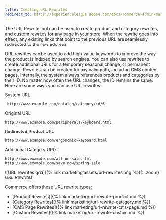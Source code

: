 ```yaml
---
title: Creating URL Rewrites
redirect_to: https://experienceleague.adobe.com/docs/commerce-admin/marketing/seo/url-rewrites/url-rewrite.html#create-url-rewrites
---
```


The URL Rewrite tool can be used to create product and category rewrites, and custom rewrites for any page in your store. When the rewrite goes into effect, any existing links that point to the previous URL are seamlessly redirected to the new address.

URL rewrites can be used to add high-value keywords to improve the way the product is indexed by search engines. You can also use rewrites to create additional URLs for a temporary seasonal change, or permanent change. Rewrites can be created for any valid path, including CMS content pages. Internally, the system always references products and categories by their ID. No matter how often the URL changes, the ID remains the same. Here are some ways you can use URL rewrites:

System URL

     http://www.example.com/catalog/category/id/6

Original URL

    http://www.example.com/peripherals/keyboard.html

Redirected Product URL

    http://www.example.com/ergonomic-keyboard.html

Additional Category URLs

    http://www.example.com/all-on-sale.html
    http://www.example.com/save-now/spring-sale

![URL rewrites grid]({% link marketing/assets/url-rewrites.png %}){: .zoom}
_URL Rewrites_

Commerce offers these URL rewrite types:

* [Product Rewrites]({% link marketing/url-rewrite-product.md %})
* [Category Rewrites]({% link marketing/url-rewrite-category.md %})
* [CMS Page Rewrites]({% link marketing/url-rewrite-cms-page.md %})
* [Custom Rewrites]({% link marketing/url-rewrite-custom.md %})
